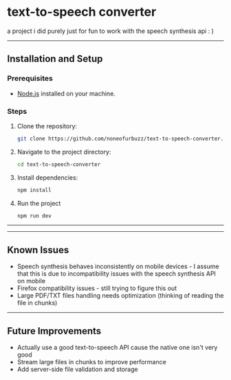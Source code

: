 # text-to-speech converter
a project i did purely just for fun to work with the speech synthesis api : )

---

## Installation and Setup

### Prerequisites
- [Node.js](https://nodejs.org/) installed on your machine.

### Steps
1. Clone the repository:
   ```bash
   git clone https://github.com/noneofurbuzz/text-to-speech-converter.git
   ```
2. Navigate to the project directory:
   ```bash
   cd text-to-speech-converter
   ```
3. Install dependencies:
   ```bash
   npm install
   ```
4. Run the project
   ```bash
   npm run dev
   ```
---

---

## Known Issues
- Speech synthesis behaves inconsistently on mobile devices - I assume that this is due to incompatibility issues with the speech synthesis API on mobile
- Firefox compatibility issues - still trying to figure this out
- Large PDF/TXT files handling needs optimization (thinking of reading the file in chunks)
---
## Future Improvements
- Actually use a good text-to-speech API cause the native one isn't very good
- Stream large files in chunks to improve performance
- Add server-side file validation and storage



